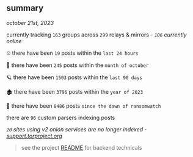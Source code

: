 
## summary
_october 21st, 2023_

currently tracking `163` groups across `299` relays & mirrors - _`106` currently online_

⏲ there have been `19` posts within the `last 24 hours`

🦈 there have been `245` posts within the `month of october`

🪐 there have been `1503` posts within the `last 90 days`

🏚 there have been `3796` posts within the `year of 2023`

🦕 there have been `8486` posts `since the dawn of ransomwatch`

there are `96` custom parsers indexing posts

_`20` sites using v2 onion services are no longer indexed - [support.torproject.org](https://support.torproject.org/onionservices/v2-deprecation/)_

> see the project [README](https://github.com/joshhighet/ransomwatch#ransomwatch--) for backend technicals
